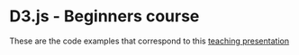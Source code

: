 # D3.js - Beginners course

These are the code examples that correspond to this [teaching presentation](https://slides.com/sandraviz/d3-js)
